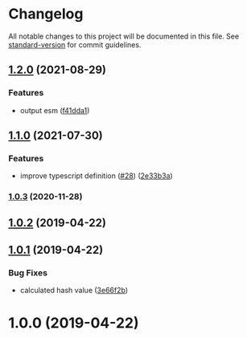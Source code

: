 # Changelog

All notable changes to this project will be documented in this file. See [standard-version](https://github.com/conventional-changelog/standard-version) for commit guidelines.

## [1.2.0](https://github.com/justinlettau/hash-value/compare/v1.1.0...v1.2.0) (2021-08-29)


### Features

* output esm ([f41dda1](https://github.com/justinlettau/hash-value/commit/f41dda1f401fbdbb6739fbed8929a60538215bac))

## [1.1.0](https://github.com/justinlettau/hash-value/compare/v1.0.3...v1.1.0) (2021-07-30)


### Features

* improve typescript definition ([#28](https://github.com/justinlettau/hash-value/issues/28)) ([2e33b3a](https://github.com/justinlettau/hash-value/commit/2e33b3ac79d0e3d296dd58c473e87f4634dc27e5))

### [1.0.3](https://github.com/justinlettau/hash-value/compare/v1.0.2...v1.0.3) (2020-11-28)

## [1.0.2](https://github.com/justinlettau/hash-value/compare/v1.0.1...v1.0.2) (2019-04-22)



## [1.0.1](https://github.com/justinlettau/hash-value/compare/v1.0.0...v1.0.1) (2019-04-22)


### Bug Fixes

* calculated hash value ([3e66f2b](https://github.com/justinlettau/hash-value/commit/3e66f2b))



# 1.0.0 (2019-04-22)
